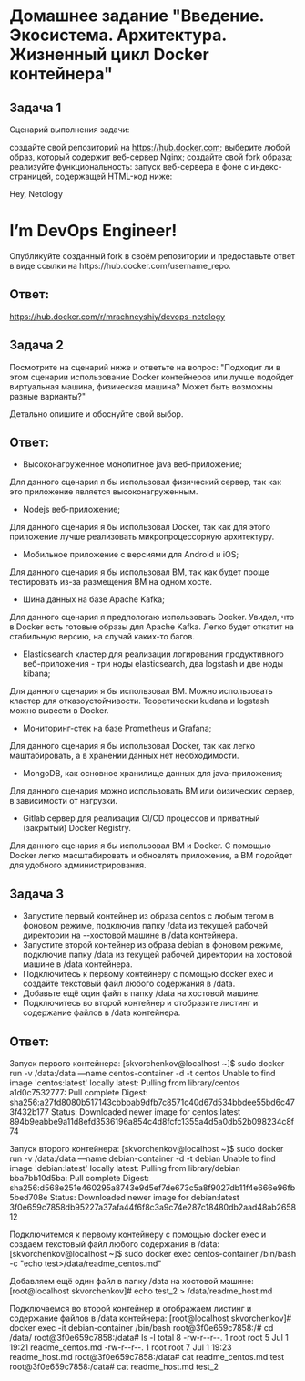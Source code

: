 # Домашнее задание "Введение. Экосистема. Архитектура. Жизненный цикл Docker контейнера"


## Задача 1

Сценарий выполнения задачи:

создайте свой репозиторий на https://hub.docker.com;
выберите любой образ, который содержит веб-сервер Nginx;
создайте свой fork образа;
реализуйте функциональность: запуск веб-сервера в фоне с индекс-страницей, содержащей HTML-код ниже:
<html>
<head>
Hey, Netology
</head>
<body>
<h1>I’m DevOps Engineer!</h1>
</body>
</html>
Опубликуйте созданный fork в своём репозитории и предоставьте ответ в виде ссылки на https://hub.docker.com/username_repo.

## Ответ:
 
https://hub.docker.com/r/mrachneyshiy/devops-netology

## Задача 2
Посмотрите на сценарий ниже и ответьте на вопрос: "Подходит ли в этом сценарии использование Docker контейнеров или лучше подойдет виртуальная машина, физическая машина? Может быть возможны разные варианты?"

Детально опишите и обоснуйте свой выбор.

## Ответ:

- Высоконагруженное монолитное java веб-приложение;

Для данного сценария я бы использовал физический сервер, так как это приложение является высоконагруженным.

- Nodejs веб-приложение;

Для данного сценария я бы использовал Docker, так как для этого приложение лучше реализовать микропроцессорную архитектуру.

- Мобильное приложение c версиями для Android и iOS;

Для данного сценария я бы использовал ВМ, так как будет проще тестировать из-за размещения ВМ на одном хосте.

- Шина данных на базе Apache Kafka;

Для данного сценария я предпологаю использовать Docker. Увидел, что в Docker есть готовые образы для Apache Kafka. Легко будет откатит на стабильную версию, на случай каких-то багов.

- Elasticsearch кластер для реализации логирования продуктивного веб-приложения - три ноды elasticsearch, два logstash и две ноды kibana;

Для данного сценария я бы использовал ВМ. Можно использовать кластер для отказоустойчивости. Теоретически kudana и logstash можно вывести в Docker.

- Мониторинг-стек на базе Prometheus и Grafana;

Для данного сценария я бы использовал Docker, так как легко маштабировать, а в хранении данных нет необходимости.

- MongoDB, как основное хранилище данных для java-приложения;

Для данного сценария можно использовать ВМ или физических сервер, в зависимости от нагрузки.

- Gitlab сервер для реализации CI/CD процессов и приватный (закрытый) Docker Registry.

Для данного сценария я бы использовал ВМ и Docker. С помощью Docker легко масштабировать и обновлять приложение, а ВМ подойдет для удобного администрирования.

## Задача 3

- Запустите первый контейнер из образа centos c любым тегом в фоновом режиме, подключив папку /data из текущей рабочей директории на --хостовой машине в /data контейнера.
- Запустите второй контейнер из образа debian в фоновом режиме, подключив папку /data из текущей рабочей директории на хостовой машине в /data контейнера.
- Подключитесь к первому контейнеру с помощью docker exec и создайте текстовый файл любого содержания в /data.
- Добавьте ещё один файл в папку /data на хостовой машине.
- Подключитесь во второй контейнер и отобразите листинг и содержание файлов в /data контейнера.

## Ответ:

Запуск первого контейнера:
[skvorchenkov@localhost ~]$ sudo docker run -v /data:/data —name centos-container -d -t centos
Unable to find image 'centos:latest' locally
latest: Pulling from library/centos
a1d0c7532777: Pull complete
Digest: sha256:a27fd8080b517143cbbbab9dfb7c8571c40d67d534bbdee55bd6c473f432b177
Status: Downloaded newer image for centos:latest
894b9eabbe9a11d8efd3536196a854c4d8fcfc1355a4d5a0db52b098234c8f74

Запуск второго контейнера:
[skvorchenkov@localhost ~]$ sudo docker run -v /data:/data —name debian-container -d -t debian
Unable to find image 'debian:latest' locally
latest: Pulling from library/debian
bba7bb10d5ba: Pull complete
Digest: sha256:d568e251e460295a8743e9d5ef7de673c5a8f9027db11f4e666e96fb5bed708e
Status: Downloaded newer image for debian:latest
3f0e659c7858db95227a37afa44f6f8c3a9c74e287c18480db2aad48ab265812

Подключитемся к первому контейнеру с помощью docker exec и создаем текстовый файл любого содержания в /data:
[skvorchenkov@localhost ~]$ sudo docker exec centos-container /bin/bash -c "echo test>/data/readme_centos.md"

Добавляем ещё один файл в папку /data на хостовой машине:
[root@localhost skvorchenkov]# echo test_2 > /data/readme_host.md

Подключаемся во второй контейнер и отображаем листинг и содержание файлов в /data контейнера:
[root@localhost skvorchenkov]# docker exec -it debian-container /bin/bash
root@3f0e659c7858:/# cd /data/
root@3f0e659c7858:/data# ls -l
total 8
-rw-r--r--. 1 root root 5 Jul 1 19:21 readme_centos.md
-rw-r--r--. 1 root root 7 Jul 1 19:23 readme_host.md
root@3f0e659c7858:/data# cat readme_centos.md
test
root@3f0e659c7858:/data# cat readme_host.md
test_2





